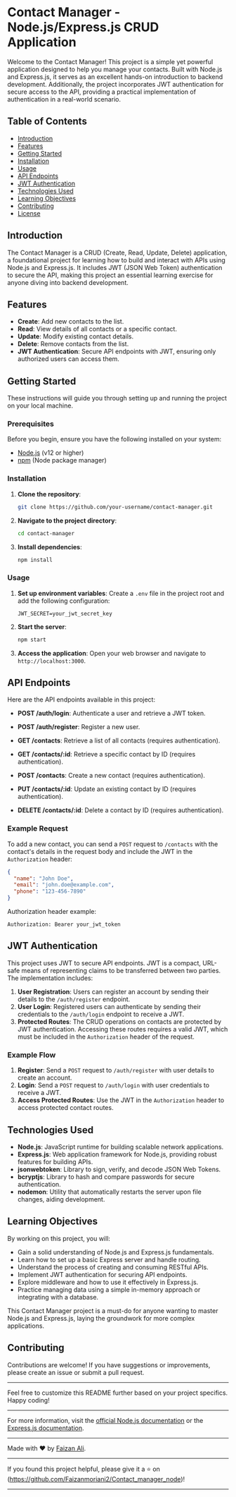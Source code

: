 # Contact Manager - Node.js/Express.js CRUD Application

Welcome to the Contact Manager! This project is a simple yet powerful application designed to help you manage your contacts. Built with Node.js and Express.js, it serves as an excellent hands-on introduction to backend development. Additionally, the project incorporates JWT authentication for secure access to the API, providing a practical implementation of authentication in a real-world scenario.

## Table of Contents
- [Introduction](#introduction)
- [Features](#features)
- [Getting Started](#getting-started)
- [Installation](#installation)
- [Usage](#usage)
- [API Endpoints](#api-endpoints)
- [JWT Authentication](#jwt-authentication)
- [Technologies Used](#technologies-used)
- [Learning Objectives](#learning-objectives)
- [Contributing](#contributing)
- [License](#license)

## Introduction

The Contact Manager is a CRUD (Create, Read, Update, Delete) application, a foundational project for learning how to build and interact with APIs using Node.js and Express.js. It includes JWT (JSON Web Token) authentication to secure the API, making this project an essential learning exercise for anyone diving into backend development.

## Features

- **Create**: Add new contacts to the list.
- **Read**: View details of all contacts or a specific contact.
- **Update**: Modify existing contact details.
- **Delete**: Remove contacts from the list.
- **JWT Authentication**: Secure API endpoints with JWT, ensuring only authorized users can access them.

## Getting Started

These instructions will guide you through setting up and running the project on your local machine.

### Prerequisites

Before you begin, ensure you have the following installed on your system:

- [Node.js](https://nodejs.org/) (v12 or higher)
- [npm](https://www.npmjs.com/) (Node package manager)

### Installation

1. **Clone the repository**:
   ```bash
   git clone https://github.com/your-username/contact-manager.git
   ```

2. **Navigate to the project directory**:
   ```bash
   cd contact-manager
   ```

3. **Install dependencies**:
   ```bash
   npm install
   ```

### Usage

1. **Set up environment variables**:
   Create a `.env` file in the project root and add the following configuration:
   ```env
   JWT_SECRET=your_jwt_secret_key
   ```

2. **Start the server**:
   ```bash
   npm start
   ```

3. **Access the application**:
   Open your web browser and navigate to `http://localhost:3000`.

## API Endpoints

Here are the API endpoints available in this project:

- **POST /auth/login**: Authenticate a user and retrieve a JWT token.
- **POST /auth/register**: Register a new user.

- **GET /contacts**: Retrieve a list of all contacts (requires authentication).
- **GET /contacts/:id**: Retrieve a specific contact by ID (requires authentication).
- **POST /contacts**: Create a new contact (requires authentication).
- **PUT /contacts/:id**: Update an existing contact by ID (requires authentication).
- **DELETE /contacts/:id**: Delete a contact by ID (requires authentication).

### Example Request

To add a new contact, you can send a `POST` request to `/contacts` with the contact's details in the request body and include the JWT in the `Authorization` header:

```json
{
  "name": "John Doe",
  "email": "john.doe@example.com",
  "phone": "123-456-7890"
}
```

Authorization header example:
```
Authorization: Bearer your_jwt_token
```

## JWT Authentication

This project uses JWT to secure API endpoints. JWT is a compact, URL-safe means of representing claims to be transferred between two parties. The implementation includes:

1. **User Registration**: Users can register an account by sending their details to the `/auth/register` endpoint.
2. **User Login**: Registered users can authenticate by sending their credentials to the `/auth/login` endpoint to receive a JWT.
3. **Protected Routes**: The CRUD operations on contacts are protected by JWT authentication. Accessing these routes requires a valid JWT, which must be included in the `Authorization` header of the request.

### Example Flow

1. **Register**: Send a `POST` request to `/auth/register` with user details to create an account.
2. **Login**: Send a `POST` request to `/auth/login` with user credentials to receive a JWT.
3. **Access Protected Routes**: Use the JWT in the `Authorization` header to access protected contact routes.

## Technologies Used

- **Node.js**: JavaScript runtime for building scalable network applications.
- **Express.js**: Web application framework for Node.js, providing robust features for building APIs.
- **jsonwebtoken**: Library to sign, verify, and decode JSON Web Tokens.
- **bcryptjs**: Library to hash and compare passwords for secure authentication.
- **nodemon**: Utility that automatically restarts the server upon file changes, aiding development.

## Learning Objectives

By working on this project, you will:

- Gain a solid understanding of Node.js and Express.js fundamentals.
- Learn how to set up a basic Express server and handle routing.
- Understand the process of creating and consuming RESTful APIs.
- Implement JWT authentication for securing API endpoints.
- Explore middleware and how to use it effectively in Express.js.
- Practice managing data using a simple in-memory approach or integrating with a database.

This Contact Manager project is a must-do for anyone wanting to master Node.js and Express.js, laying the groundwork for more complex applications.

## Contributing

Contributions are welcome! If you have suggestions or improvements, please create an issue or submit a pull request.

---

Feel free to customize this README further based on your project specifics. Happy coding!

---

For more information, visit the [official Node.js documentation](https://nodejs.org/en/docs/) or the [Express.js documentation](https://expressjs.com/).

---

Made with ❤️ by [Faizan Ali](https://github.com/Faizanmoriani2).

---

If you found this project helpful, please give it a ⭐ on (https://github.com/Faizanmoriani2/Contact_manager_node)!

---

